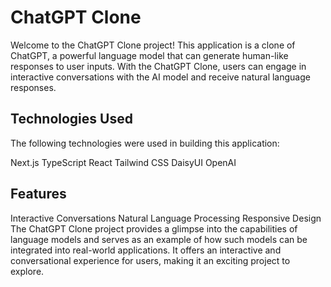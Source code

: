 # ChatGPT Clone
Welcome to the ChatGPT Clone project! This application is a clone of ChatGPT, a powerful language model that can generate human-like responses to user inputs. With the ChatGPT Clone, users can engage in interactive conversations with the AI model and receive natural language responses.

## Technologies Used
The following technologies were used in building this application:

Next.js
TypeScript
React
Tailwind CSS
DaisyUI
OpenAI

## Features
Interactive Conversations
Natural Language Processing
Responsive Design
The ChatGPT Clone project provides a glimpse into the capabilities of language models and serves as an example of how such models can be integrated into real-world applications. It offers an interactive and conversational experience for users, making it an exciting project to explore.
